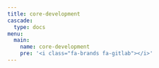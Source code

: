 ```yaml
---
title: core-development
cascade:
  type: docs
menu:
  main:
    name: core-development
    pre: '<i class="fa-brands fa-gitlab"></i>'
---
```

